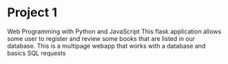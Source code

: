 # Project 1

Web Programming with Python and JavaScript
This flask application allows some user to register and review some books that are listed in our database.
This is a multipage webapp that works with a database and basics SQL requests
